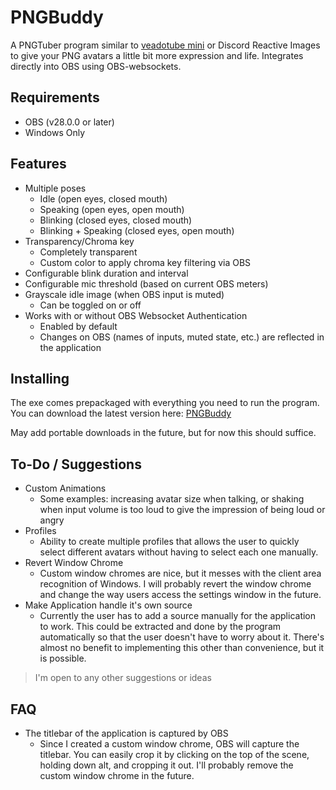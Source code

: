# PNGBuddy
A PNGTuber program similar to [veadotube mini](https://olmewe.itch.io/veadotube-mini?download) or Discord Reactive Images to give your PNG avatars a little bit more expression and life. Integrates directly into OBS using OBS-websockets.

## Requirements
- OBS (v28.0.0 or later)
- Windows Only

## Features
- Multiple poses
  - Idle (open eyes, closed mouth)
  - Speaking (open eyes, open mouth)
  - Blinking (closed eyes, closed mouth)
  - Blinking + Speaking (closed eyes, open mouth) 
- Transparency/Chroma key
  - Completely transparent
  - Custom color to apply chroma key filtering via OBS
- Configurable blink duration and interval
- Configurable mic threshold (based on current OBS meters)
- Grayscale idle image (when OBS input is muted)
  - Can be toggled on or off
- Works with or without OBS Websocket Authentication
  - Enabled by default
  - Changes on OBS (names of inputs, muted state, etc.) are reflected in the application

## Installing
The exe comes prepackaged with everything you need to run the program. You can download the latest version here: 
[PNGBuddy](https://github.com/UnseenFaith/PNGBuddy/releases/download/1.0.0/PNGBuddy.exe)

May add portable downloads in the future, but for now this should suffice.

## To-Do / Suggestions
- Custom Animations
  - Some examples: increasing avatar size when talking, or shaking when input volume is too loud to give the impression of being loud or angry
- Profiles
  - Ability to create multiple profiles that allows the user to quickly select different avatars without having to select each one manually.
- Revert Window Chrome
  - Custom window chromes are nice, but it messes with the client area recognition of Windows. I will probably revert the window chrome and change the way users access the settings window in the future.
- Make Application handle it's own source
  - Currently the user has to add a source manually for the application to work. This could be extracted and done by the program automatically so that the user doesn't have to worry about it. There's almost no benefit to implementing this other than convenience, but it is possible.

> I'm open to any other suggestions or ideas


## FAQ
- The titlebar of the application is captured by OBS
  - Since I created a custom window chrome, OBS will capture the titlebar. You can easily crop it by clicking on the top of the scene, holding down alt, and cropping it out. I'll probably remove the custom window chrome in the future.









